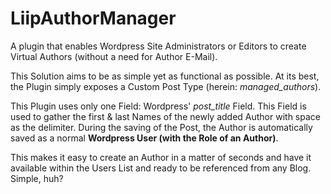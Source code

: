 # LiipAuthorManager

A plugin that enables Wordpress Site Administrators or Editors to create Virtual Authors (without a need for Author E-Mail). 

This Solution aims to be as simple yet as functional as possible.
At its best, the Plugin simply exposes a Custom Post Type (herein: *managed_authors*).

This Plugin uses only one Field: Wordpress' *post_title* Field.
This Field is used to gather the first & last Names of the newly added Author with space as the delimiter. 
During the saving of the Post, the Author is automatically saved as a normal **Wordpress User (with the Role of an Author)**.

This makes it easy to create an Author in a matter of seconds and have it available within the Users List
and ready to be referenced from any Blog. Simple, huh?

